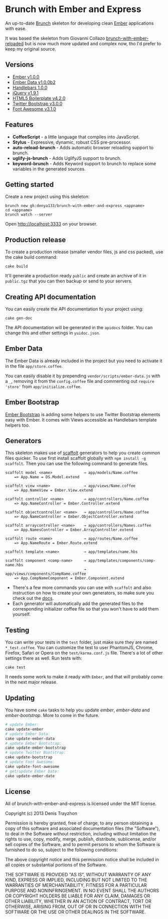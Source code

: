 # Brunch with Ember and Express
An up-to-date [Brunch](http://brunch.io) skeleton for developing clean [Ember](http://emberjs.com) applications with ease.

It was based the skeleton from Giovanni Collazo [brunch-with-ember-reloaded](https://github.com/gcollazo/brunch-with-ember-reloaded) but is now much more updated and complex now, tho I'd prefer to keep my original source.


## Versions
- [Ember v1.0.0](http://emberjs.com)
- [Ember Data v1.0.0b2](https://github.com/emberjs/data)
- [Handlebars 1.0.0](http://handlebarsjs.com)
- [jQuery v1.9.1](http://jquery.com)
- [HTML5 Boilerplate v4.2.0](http://html5boilerplate.com)
- [Twitter Bootstrap v3.0.0](https://github.com/twitter/bootstrap)
- [Font Awesome v3.1.0](http://fontawesome.io)


## Features
- **CoffeeScript** - a little language that compiles into JavaScript.
- **Stylus** - Expressive, dynamic, robust CSS pre-processor.
- **auto-reload-brunch** - Adds automatic browser reloading support to brunch.
- **uglify-js-brunch** - Adds UglifyJS support to brunch.
- **keyword-brunch** - Adds Keyword support to brunch to replace some variables in the generated sources.


## Getting started
Create a new project using this skeleton:
```
brunch new gh:denya133/brunch-with-ember-and-express <appname>
cd <appname>
brunch watch --server
```
Open [http://localhost:3333](http://localhost:3333) on your browser.


## Production release
To create a production release (smaller vendor files, js and css packed), use the cake build command:
```
cake build
```
It'll generate a production ready `public` and create an archive of it in `public.tgz` that you can then backup or send to your servers.


## Creating API documentation
You can easily create the API documentation fo your project using:
```
cake gen-doc
```
The API documentation will be generated in the `apidocs` folder. You can change this and other settings in `yuidoc.json`.


## Ember Data
The Ember Data is already included in the project but you need to activate it in the file `app/store.coffee`.

You can easily disable it by prepending `vendor/scripts/ember-data.js` with a `_`, removing it from the `config.coffee` file and commenting out `require 'store'` from `app/initialize.coffee`.


## Ember Bootstrap
[Ember Bootstrap](https://github.com/emberjs-addons/ember-bootstrap) is adding some helpers to use Twitter Bootstrap elements easy with Ember. It comes with Views accessible as Handlebars template helpers too.


## Generators
This skeleton makes use of [scaffolt](https://github.com/paulmillr/scaffolt#readme) generators to help you create common files quicker. To use first install scaffolt globally with `npm install -g scaffolt`. Then you can use the following command to generate files.

```
scaffolt model <name>              → app/models/Name.coffee
    => App.Name = DS.Model.extend

scaffolt view <name>               → app/views/Name.coffee
    => App.NameView = Ember.View.extend

scaffolt controller <name>         → app/controllers/Name.coffee
    => App.NameController = Ember.Controller.extend

scaffolt objectcontroller <name>   → app/controllers/Name.coffee
    => App.NameController = Ember.ObjectController.extend

scaffolt arraycontroller <name>    → app/controllers/Names.coffee
    => App.NamesController = Ember.ArrayController.extend

scaffolt route <name>              → app/routes/Name.coffee
    => App.NameRoute = Ember.Route.extend

scaffolt template <name>           → app/templates/name.hbs

scaffolt component <comp-name>     → app/templates/components/comp-name.hbs
                                   → app/views/components/CompName.coffee
    => App.CompNameComponent = Ember.Component.extend
```
* There's a few more commands you can use with `scaffolt` and also instruction on how to create your own generators, so make sure you check out the [docs](https://github.com/paulmillr/scaffolt#readme).
* Each generator will automatically add the generated files to the corresponding initializer coffee file so that you won't have to add them yourself.


## Testing
You can write your tests in the `test` folder, just make sure they are named `*_test.coffee`. You can customize the test to user PhantomJS, Chrome, Firefox, Safari or Opera on the `test/karma.conf.js` file. There's a lot of other settings there as well. Run tests with:

```
cake test
```
It needs some work to make it ready with `Ember`, and that will probably come in the next major release.


## Updating
You have some `cake` tasks to help you update *ember*, *ember-data* and *ember-bootstrap*. More to come in the future.
```bash
# update Ember:
cake update-ember
# update Ember Data:
cake update-ember-data
# update Ember Bootstrap:
cake update-ember-bootstrap
# update Twitter Bootstrap:
cake update-bootstrap
# update Font Awesome:
cake update-font-awesome
# get/update Ember Date:
cake update-ember-date
```

## License
All of brunch-with-ember-and-express is licensed under the MIT license.

Copyright (c) 2013 Denis Trayzhon

Permission is hereby granted, free of charge, to any person obtaining a copy of this software and associated documentation files (the "Software"), to deal in the Software without restriction, including without limitation the rights to use, copy, modify, merge, publish, distribute, sublicense, and/or sell copies of the Software, and to permit persons to whom the Software is furnished to do so, subject to the following conditions:

The above copyright notice and this permission notice shall be included in all copies or substantial portions of the Software.

THE SOFTWARE IS PROVIDED "AS IS", WITHOUT WARRANTY OF ANY KIND, EXPRESS OR IMPLIED, INCLUDING BUT NOT LIMITED TO THE WARRANTIES OF MERCHANTABILITY, FITNESS FOR A PARTICULAR PURPOSE AND NONINFRINGEMENT. IN NO EVENT SHALL THE AUTHORS OR COPYRIGHT HOLDERS BE LIABLE FOR ANY CLAIM, DAMAGES OR OTHER LIABILITY, WHETHER IN AN ACTION OF CONTRACT, TORT OR OTHERWISE, ARISING FROM, OUT OF OR IN CONNECTION WITH THE SOFTWARE OR THE USE OR OTHER DEALINGS IN THE SOFTWARE.
